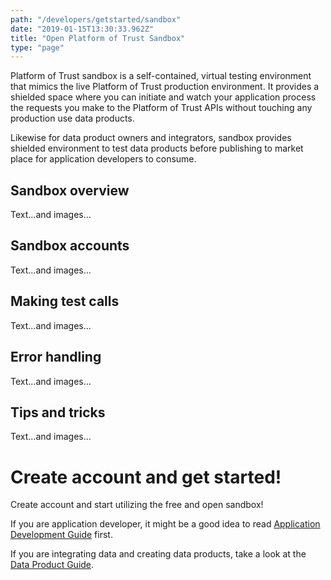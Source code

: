 ```yaml
---
path: "/developers/getstarted/sandbox"
date: "2019-01-15T13:30:33.962Z"
title: "Open Platform of Trust Sandbox"
type: "page"
---
```

Platform of Trust sandbox is a self-contained, virtual testing environment that mimics the live Platform of Trust production environment. It provides a shielded space where you can initiate and watch your application process the requests you make to the Platform of Trust APIs without touching any production use data products. 

Likewise for data product owners and integrators, sandbox provides shielded environment to test data products before publishing to market place for application developers to consume. 

## Sandbox overview

Text...and images...

## Sandbox accounts

Text...and images...

## Making test calls 

Text...and images...

## Error handling

Text...and images...

## Tips and tricks

Text...and images...

# Create account and get started!

Create account and start utilizing the free and open sandbox! 

If you are application developer, it might be a good idea to read [Application Development Guide](/developers/getstarted/build-apps) first. 

If you are integrating data and creating data products, take a look at the [Data Product Guide](/developers/getstarted/data-products). 
